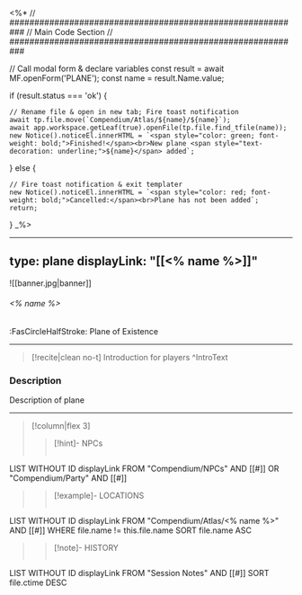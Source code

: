 <%*
// ###########################################################
//                        Main Code Section
// ###########################################################

// Call modal form & declare variables
const result = await MF.openForm('PLANE');
const name = result.Name.value;

if (result.status === 'ok') {

    // Rename file & open in new tab; Fire toast notification
    await tp.file.move(`Compendium/Atlas/${name}/${name}`);
    await app.workspace.getLeaf(true).openFile(tp.file.find_tfile(name));
    new Notice().noticeEl.innerHTML = `<span style="color: green; font-weight: bold;">Finished!</span><br>New plane <span style="text-decoration: underline;">${name}</span> added`;

} else {

    // Fire toast notification & exit templater
    new Notice().noticeEl.innerHTML = `<span style="color: red; font-weight: bold;">Cancelled:</span><br>Plane has not been added`;
    return;
}
_%>

---
type: plane
displayLink: "[[<% name %>]]"
---
![[banner.jpg|banner]]
###### <% name %>
<span class="sub2">:FasCircleHalfStroke:  Plane of Existence</span>

---

> [!recite|clean no-t]
>	Introduction for players
>^IntroText

### Description
Description of plane

---

> [!column|flex 3]
>> [!hint]-  NPCs
>>```dataview
LIST WITHOUT ID displayLink
FROM "Compendium/NPCs" AND [[#]] OR "Compendium/Party" AND [[#]]
>
>> [!example]- LOCATIONS
>>```dataview
LIST WITHOUT ID displayLink
FROM "Compendium/Atlas/<% name %>" AND [[#]]
WHERE file.name != this.file.name
SORT file.name ASC
>
>> [!note]- HISTORY
>>```dataview
LIST WITHOUT ID displayLink
FROM "Session Notes" AND [[#]]
SORT file.ctime DESC